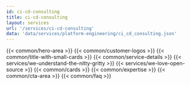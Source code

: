```yaml
---
id: ci-cd-consulting
title: ci-cd-consulting
layout: services
url: '/services/ci-cd-consulting'
data: 'data/services/platform-engineering/ci_cd_consulting.json'
---
```


{{< common/hero-area >}}
{{< common/customer-logos >}}
{{< common/title-with-small-cards >}}
{{< common/service-details >}}
{{< services/we-understand-the-nitty-gritty >}}
{{< services/we-love-open-source >}}
{{< common/cards >}}
{{< common/expertise >}}
{{< common/cta-area >}}
{{< common/faq >}}


